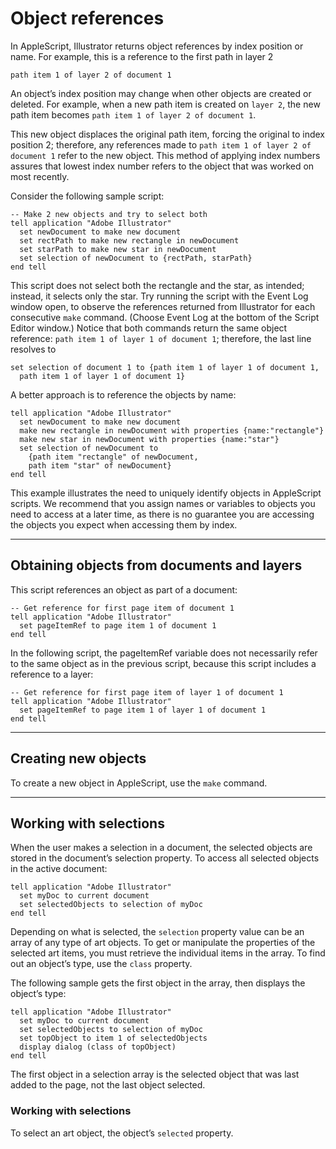 <a id="scriptingapplescript-objectreferences"></a>

# Object references

In AppleScript, Illustrator returns object references by index position or name. For example, this is a reference to the first path in layer 2

```applescript
path item 1 of layer 2 of document 1
```

An object’s index position may change when other objects are created or deleted. For example, when a new path item is created on `layer 2`, the new path item becomes `path item 1 of layer 2 of document 1`.

This new object displaces the original path item, forcing the original to index position 2; therefore, any references made to `path item 1 of layer 2 of document 1` refer to the new object. This method of applying index numbers assures that lowest index number refers to the object that was worked on most recently.

Consider the following sample script:

```applescript
-- Make 2 new objects and try to select both
tell application "Adobe Illustrator"
  set newDocument to make new document
  set rectPath to make new rectangle in newDocument
  set starPath to make new star in newDocument
  set selection of newDocument to {rectPath, starPath}
end tell
```

This script does not select both the rectangle and the star, as intended; instead, it selects only the star. Try running the script with the Event Log window open, to observe the references returned from Illustrator for each consecutive `make` command. (Choose Event Log at the bottom of the Script Editor window.) Notice that both commands return the same object reference: `path item 1 of layer 1 of document 1`; therefore, the last line resolves to

```applescript
set selection of document 1 to {path item 1 of layer 1 of document 1,
  path item 1 of layer 1 of document 1}
```

A better approach is to reference the objects by name:

```applescript
tell application "Adobe Illustrator"
  set newDocument to make new document
  make new rectangle in newDocument with properties {name:"rectangle"}
  make new star in newDocument with properties {name:"star"}
  set selection of newDocument to
    {path item "rectangle" of newDocument,
    path item "star" of newDocument}
end tell
```

This example illustrates the need to uniquely identify objects in AppleScript scripts. We recommend that you assign names or variables to objects you need to access at a later time, as there is no guarantee you are accessing the objects you expect when accessing them by index.

---

## Obtaining objects from documents and layers

This script references an object as part of a document:

```applescript
-- Get reference for first page item of document 1
tell application "Adobe Illustrator"
  set pageItemRef to page item 1 of document 1
end tell
```

In the following script, the pageItemRef variable does not necessarily refer to the same object as in the previous script, because this script includes a reference to a layer:

```applescript
-- Get reference for first page item of layer 1 of document 1
tell application "Adobe Illustrator"
  set pageItemRef to page item 1 of layer 1 of document 1
end tell
```

---

## Creating new objects

To create a new object in AppleScript, use the `make` command.

---

## Working with selections

When the user makes a selection in a document, the selected objects are stored in the document’s selection property. To access all selected objects in the active document:

```applescript
tell application "Adobe Illustrator"
  set myDoc to current document
  set selectedObjects to selection of myDoc
end tell
```

Depending on what is selected, the `selection` property value can be an array of any type of art objects. To get or manipulate the properties of the selected art items, you must retrieve the individual items in the array. To find out an object’s type, use the `class` property.

The following sample gets the first object in the array, then displays the object’s type:

```applescript
tell application "Adobe Illustrator"
  set myDoc to current document
  set selectedObjects to selection of myDoc
  set topObject to item 1 of selectedObjects
  display dialog (class of topObject)
end tell
```

The first object in a selection array is the selected object that was last added to the page, not the last object selected.

### Working with selections

To select an art object, the object’s `selected` property.
